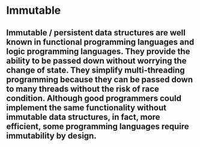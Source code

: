 # Immutable
Immutable / persistent data structures are well known in functional programming languages and logic programming 
languages. They provide the ability to be passed down without worrying the change of state. They simplify 
multi-threading programming because they can be passed down to many threads without the risk of race condition. Although
 good programmers could implement the same functionality without immutable data structures, in fact, more efficient, 
 some programming languages require immutability by design.
---


